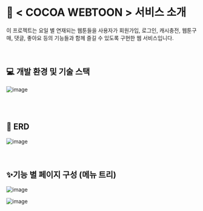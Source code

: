 # 📖 < COCOA WEBTOON > 서비스 소개
이 프로젝트는 요일 별 연재되는 웹툰들을 사용자가 회원가입, 로그인, 캐시충전, 웹툰구매, 댓글, 좋아요 등의 기능들과 함께 즐길 수 있도록 구현한 웹 서비스입니다.
      <br/>
   <br/>
   <br/>
## 💻 개발 환경 및 기술 스택
![image](https://github.com/choihjhj/CocoaWebtoon/assets/148078504/2318e067-a707-4c46-bc05-0324d8f022b8)


<!--
- **Java** : JDK 11
- **Editor** : STS(Spring Tool Suite)3
- **Database** : Oracle SQL Developer
- **Framework** : Spring
-->
   <br>
   <br>
       
## 🧩 ERD 
![image](https://github.com/choihjhj/CocoaWebtoon/assets/148078504/793eb738-460f-4eb7-a617-276522c5bb43)
<br>
<br>
<br>

## ✨기능 별 페이지 구성 (메뉴 트리)
![image](https://github.com/choihjhj/CocoaWebtoon/assets/148078504/ceb8f748-5c03-458f-acb1-61989e71a357)

![image](https://github.com/choihjhj/CocoaWebtoon/assets/148078504/21aab200-43d3-453a-a883-d659bbbbe05d)
